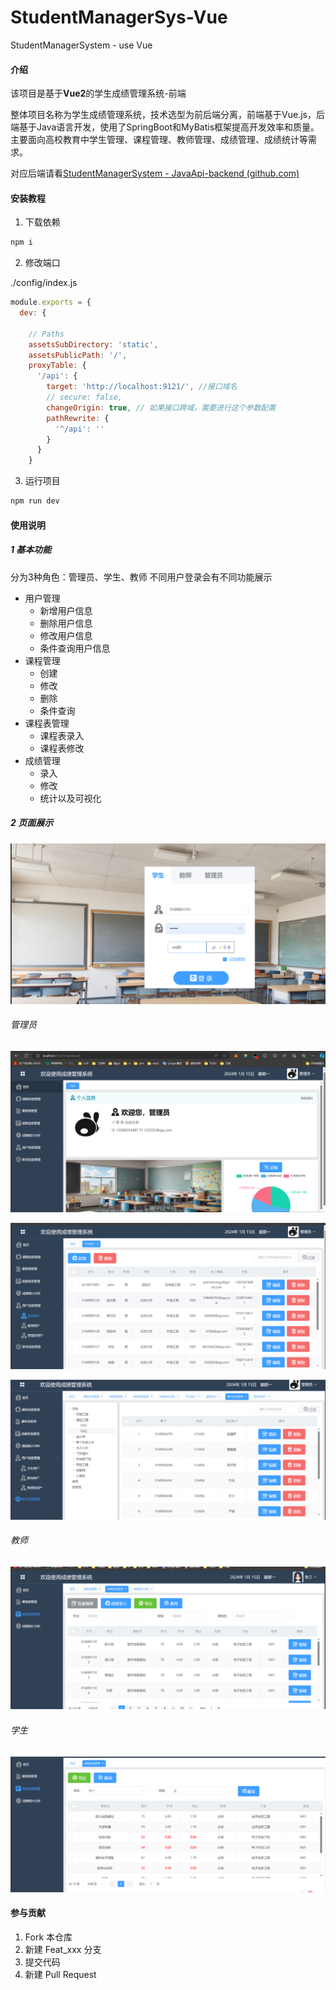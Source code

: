# StudentManagerSys-Vue
StudentManagerSystem - use Vue 

#### 介绍

该项目是基于**Vue2**的学生成绩管理系统-前端 

整体项目名称为学生成绩管理系统，技术选型为前后端分离，前端基于Vue.js，后端基于Java语言开发，使用了SpringBoot和MyBatis框架提高开发效率和质量。主要面向高校教育中学生管理、课程管理、教师管理、成绩管理、成绩统计等需求。

对应后端请看[StudentManagerSystem - JavaApi-backend (github.com)](https://github.com/Patrickming/StudentManagerSysApi)



#### 安装教程

1. 下载依赖

```bash
npm i
```

2. 修改端口

./config/index.js

```js
module.exports = {
  dev: {

    // Paths
    assetsSubDirectory: 'static',
    assetsPublicPath: '/',
    proxyTable: {
      '/api': {
        target: 'http://localhost:9121/', //接口域名
        // secure: false,
        changeOrigin: true, // 如果接口跨域，需要进行这个参数配置
        pathRewrite: {
          '^/api': ''
        }
      }
    }
```

3. 运行项目

```bash
npm run dev
```





#### 使用说明

##### 1 基本功能

分为3种角色：管理员、学生、教师  不同用户登录会有不同功能展示

- 用户管理
  - 新增用户信息
  - 删除用户信息
  - 修改用户信息
  - 条件查询用户信息
- 课程管理
  - 创建
  - 修改
  - 删除
  - 条件查询
- 课程表管理
  - 课程表录入
  - 课程表修改
- 成绩管理
  - 录入
  - 修改
  - 统计以及可视化

##### 2 页面展示

![image-20240115160720173](.\assets\image-20240115160720173.png)

###### 管理员

![image-20240115155632661](.\assets\image-20240115155846971.png)

![image-20240115160011529](.\assets\image-20240115160011529.png)

![image-20240115160415597](.\assets\image-20240115160415597.png)

###### 教师

![image-20240115160529178](.\assets\image-20240115160529178.png)

###### 学生

![image-20240115160756611](.\assets\image-20240115160756611.png)



#### 参与贡献

1.  Fork 本仓库
2.  新建 Feat_xxx 分支
3.  提交代码
4.  新建 Pull Request
